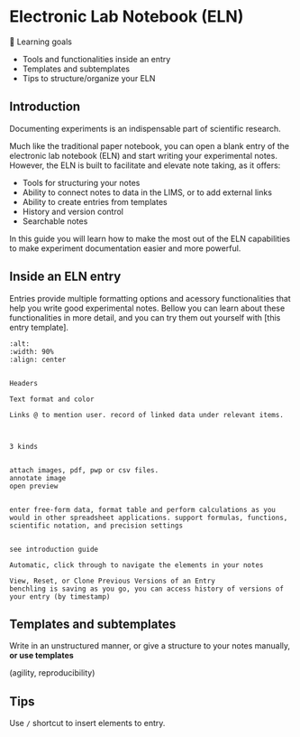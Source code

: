 # Electronic Lab Notebook (ELN)

 🎯 Learning goals
- Tools and functionalities inside an entry
- Templates and subtemplates
- Tips to structure/organize your ELN

## Introduction

Documenting experiments is an indispensable part of scientific research.

Much like the traditional paper notebook, you can open a blank entry of the electronic lab notebook (ELN) and start writing your experimental notes. However, the ELN is built to facilitate and elevate note taking, as it offers:

- Tools for structuring your notes
- Ability to connect notes to data in the LIMS, or to add external links
- Ability to create entries from templates
- History and version control
- Searchable notes

In this guide you will learn how to make the most out of the ELN capabilities to make experiment documentation easier and more powerful.

## Inside an ELN entry

Entries provide multiple formatting options and acessory functionalities that help you write good experimental notes. Bellow you can learn about these functionalities in more detail, and you can try them out yourself with [this entry template].

```{figure} ../_static/images/eln-guide-5.png
:alt:
:width: 90%
:align: center
```

````{dropdown} Text formatting

Headers

Text format and color

Links @ to mention user. record of linked data under relevant items.

````

````{dropdown} Structure notes with Sections or Day separators


````

````{dropdown} Lists
3 kinds

````

````{dropdown} Attach images and files

attach images, pdf, pwp or csv files.
annotate image
open preview

````

````{dropdown} Insert tables

enter free-form data, format table and perform calculations as you would in other spreadsheet applications. support formulas, functions, scientific notation, and precision settings

````

````{dropdown} Insert structured tables

see introduction guide

````


````{dropdown} Table of contents
Automatic, click through to navigate the elements in your notes

````

````{dropdown} History and version control 
View, Reset, or Clone Previous Versions of an Entry
benchling is saving as you go, you can access history of versions of your entry (by timestamp) 

````



## Templates and subtemplates

Write in an unstructured manner, or give a structure to your notes manually, **or use templates**

 (agility, reproducibility)

## Tips

Use `/` shortcut to insert elements to entry.